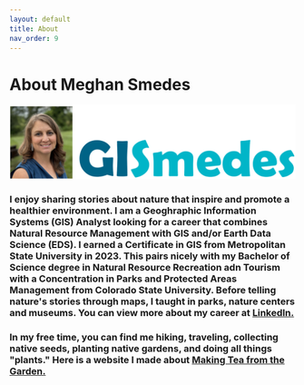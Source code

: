 ```yaml
---
layout: default
title: About
nav_order: 9
---
```


# About Meghan Smedes
<img src = "https://github.com/megsmedes/GISmedes/blob/main/GISmedeslogo.png?raw=true" alt = "photo and logo">

### I enjoy sharing stories about nature that inspire and promote a healthier environment.  I am a Geoghraphic Information Systems (GIS) Analyst looking for a career that combines Natural Resource Management with GIS and/or Earth Data Science (EDS).  I earned a Certificate in GIS from Metropolitan State University in 2023.  This pairs nicely with my Bachelor of Science degree in Natural Resource Recreation adn Tourism with a Concentration in Parks and Protected Areas Management from Colorado State University.  Before telling nature's stories through maps, I taught in parks, nature centers and museums.  You can view more about my career at <a href="https://www.linkedin.com/public-profile/settings?lipi=urn%3Ali%3Apage%3Ad_flagship3_profile_self_edit_contact-info%3BLsv5D17eSySdGwwfH8BsKA%3D%3D" title = "My LinkedIn Page">LinkedIn.</a>

### In my free time, you can find me hiking, traveling, collecting native seeds, planting native gardens, and doing all things "plants."  Here is a website I made about <a href="https://megsmedes.github.io/lab601.html" title ="Making Tea from the Garden">Making Tea from the Garden.</a>
 
